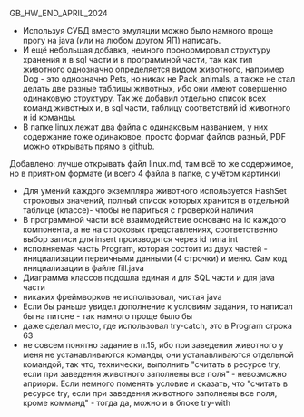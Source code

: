 GB_HW_END_APRIL_2024
- Используя СУБД вместо эмуляции можно было намного проще прогу на java (или на любом другом ЯП) написать.
- И ещё небольшая добавка, немного пронормировал структуру хранения и в sql части и в программной части, так как тип животного однозначно определяется видом животного, например Dog - это однозначно Pets, но никак не Pack_animals, а также не стал делать две разные таблицы животных, ибо они имеют совершенно одинаковую структуру. Так же добавил отдельно список всех команд животных и, в sql части, таблицу соответствий id животного и id команды.
- В папке linux лежат два файла с одинаковым названием, у них содержание тоже одинаковое, просто формат файлов разный, PDF можно открывать прямо в github.

Добавлено: лучше открывать файл linux.md, там всё то же содержимое, но в приятном формате (и всего 4 файла в папке, с учётом картинки)
- Для умений каждого экземпляра животного используется HashSet строковых значений, полный список которых хранится в отдельной таблице (классе)- чтобы не париться с проверкой наличия
- В программной части всё взаимодействие основано на id каждого компонента, а не на строковых представлениях, соответственно выбор записи для insert производятся через id типа int
- исполняемая часть Program, которая состоит из двух частей - инициализации первичными данными (4 строчки) и меню. 
  Сам код инициализации в файле fill.java
- Диаграмма классов подошла единая и для SQL части и для java части
- никаких фреймворков не использовал, чистая java
- Если бы раньше увидел дополнение к условиям задания, то написал бы на питоне - так намного проще было бы
- даже сделал место, где использовал try-catch, это в Program строка 63
- не совсем понятно задание в п.15, ибо при заведении животного у меня не устанавливаются команды, они устанавливаются отдельной командой, так что, технически, выполнить "считать в ресурсе try, если при заведения животного заполнены все поля" - невозможно априори. Если немного поменять условие и сказать, что "считать в ресурсе try, если при заведения животного заполнены все поля, кроме комманд" - тогда да, можно и в блоке try-with

